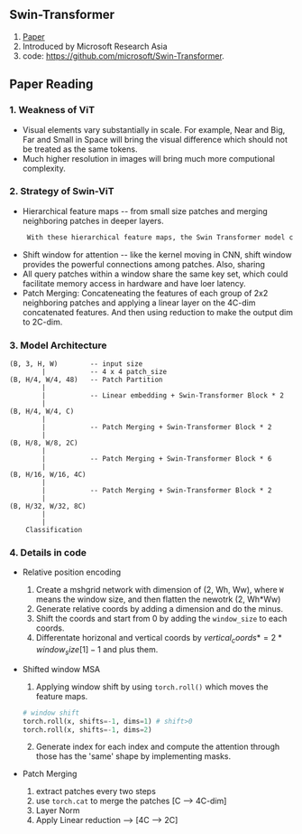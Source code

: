 ## Swin-Transformer
1. [Paper](https://arxiv.org/pdf/2103.14030.pdf)
2. Introduced by Microsoft Research Asia
3. code: https://github.com/microsoft/Swin-Transformer.
   
## Paper Reading
### 1. Weakness of ViT
 - Visual elements vary substantially in scale. For example, Near and Big, Far and Small in Space will bring the visual difference which should not be treated as the same tokens.
 - Much higher resolution in images will bring much more computional complexity.

### 2. Strategy of Swin-ViT
- Hierarchical feature maps -- from small size patches and merging neighboring patches in deeper layers.
    ```html
     With these hierarchical feature maps, the Swin Transformer model can conveniently leverage advanced techniques for dense prediction such as feature pyramid networks (FPN) or U-Net. The linear computational complexity is achieved by computing self-attention locally within non-overlapping windows that partition an image.
    ```
- Shift window for attention -- like the kernel moving in CNN, shift window provides the powerful connections among patches. Also, sharing 
- All query patches within a window share the same key set, which could facilitate memory access in hardware and have loer latency.
- Patch Merging: Concateneating the features of each group of 2x2 neighboring patches and applying a linear layer on the 4C-dim concatenated features. And then using reduction to make the output dim to 2C-dim.

### 3. Model Architecture
    (B, 3, H, W)        -- input size
            |           -- 4 x 4 patch_size
    (B, H/4, W/4, 48)   -- Patch Partition
            |
            |           -- Linear embedding + Swin-Transformer Block * 2
            |
    (B, H/4, W/4, C)
            |
            |           -- Patch Merging + Swin-Transformer Block * 2
            |
    (B, H/8, W/8, 2C)
            |
            |           -- Patch Merging + Swin-Transformer Block * 6
            |
    (B, H/16, W/16, 4C)
            |
            |           -- Patch Merging + Swin-Transformer Block * 2
            |
    (B, H/32, W/32, 8C)
            |
            |
        Classification

### 4. Details in code
  - Relative position encoding
    1. Create a mshgrid network with dimension of (2, Wh, Ww), where `W` means the window size, and then flatten the newotrk (2, Wh*Ww)
    2. Generate relative coords by adding a dimension and do the minus.
    3. Shift the coords and start from 0 by adding the `window_size` to each coords.
    4. Differentate horizonal and vertical coords by $vertical_coords *= 2*window_size[1]-1$ and plus them.
  
  - Shifted window MSA
    1.  Applying window shift by using `torch.roll()` which moves the feature maps.
    ```python
    # window shift
    torch.roll(x, shifts=-1, dims=1) # shift>0 
    torch.roll(x, shifts=-1, dims=2) 
    ```
    2. Generate index for each index and compute the attention through those has the 'same' shape by implementing masks.

  - Patch Merging
    1. extract patches every two steps
    2. use `torch.cat` to merge the patches  [C --> 4C-dim]
    3. Layer Norm
    4. Apply Linear reduction --> [4C --> 2C] 



